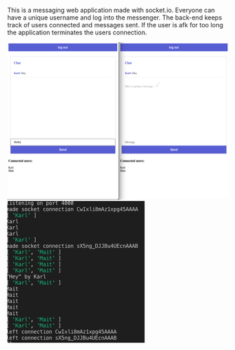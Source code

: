 This is a messaging web application made with socket.io. Everyone can have a unique username and log into the messenger. 
The back-end keeps track of users connected and messages sent.
If the user is afk for too long the application terminates the users connection.

<img src="imgs/Screenshot 2019-05-10 at 11.31.48.png">
<img src="imgs/Screenshot 2019-05-10 at 11.32.26.png">

